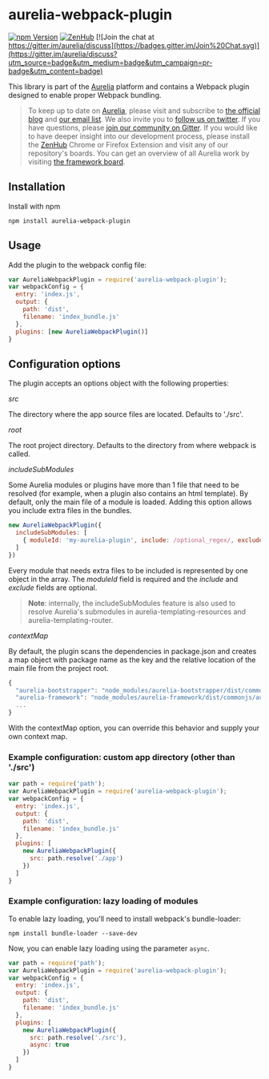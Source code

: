 # aurelia-webpack-plugin

[![npm Version](https://img.shields.io/npm/v/aurelia-webpack-plugin.svg)](https://www.npmjs.com/package/aurelia-webpack-plugin)
[![ZenHub](https://raw.githubusercontent.com/ZenHubIO/support/master/zenhub-badge.png)](https://zenhub.io)
[![Join the chat at https://gitter.im/aurelia/discuss](https://badges.gitter.im/Join%20Chat.svg)](https://gitter.im/aurelia/discuss?utm_source=badge&utm_medium=badge&utm_campaign=pr-badge&utm_content=badge)

This library is part of the [Aurelia](http://www.aurelia.io/) platform and contains a Webpack plugin designed to enable proper Webpack bundling.

> To keep up to date on [Aurelia](http://www.aurelia.io/), please visit and subscribe to [the official blog](http://blog.durandal.io/) and [our email list](http://durandal.us10.list-manage1.com/subscribe?u=dae7661a3872ee02b519f6f29&id=3de6801ccc). We also invite you to [follow us on twitter](https://twitter.com/aureliaeffect). If you have questions, please [join our community on Gitter](https://gitter.im/aurelia/discuss). If you would like to have deeper insight into our development process, please install the [ZenHub](https://zenhub.io) Chrome or Firefox Extension and visit any of our repository's boards. You can get an overview of all Aurelia work by visiting [the framework board](https://github.com/aurelia/framework#boards).

## Installation

Install with npm

```
npm install aurelia-webpack-plugin
```

## Usage

Add the plugin to the webpack config file:

```javascript
var AureliaWebpackPlugin = require('aurelia-webpack-plugin');
var webpackConfig = {
  entry: 'index.js',
  output: {
    path: 'dist',
    filename: 'index_bundle.js'
  },
  plugins: [new AureliaWebpackPlugin()]
}
```

## Configuration options

The plugin accepts an options object with the following properties:

*src*

The directory where the app source files are located. Defaults to './src'.

*root*

The root project directory. Defaults to the directory from where webpack is called.

*includeSubModules*

Some Aurelia modules or plugins have more than 1 file that need to be resolved (for example, when a plugin also contains an html template).
By default, only the main file of a module is loaded. Adding this option allows you include extra files in the bundles.

```javascript
new AureliaWebpackPlugin({
  includeSubModules: [
    { moduleId: 'my-aurelia-plugin', include: /optional_regex/, exclude: /optional_regex/ }
  ]
})
```

Every module that needs extra files to be included is represented by one object in the array.
The *moduleId* field is required and the *include* and *exclude* fields are optional.

> **Note**: internally, the includeSubModules feature is also used to resolve Aurelia's submodules in
aurelia-templating-resources and aurelia-templating-router.

*contextMap*

By default, the plugin scans the dependencies in package.json and creates a map object with package name
as the key and the relative location of the main file from the project root.
```javascript
{
  "aurelia-bootstrapper": "node_modules/aurelia-bootstrapper/dist/commonjs/aurelia-bootstrapper.js",
  "aurelia-framework": "node_modules/aurelia-framework/dist/commonjs/aurelia-framework.js"
  ...
}
```
With the contextMap option, you can override this behavior and supply your own context map.

### Example configuration: custom app directory (other than './src')

```javascript
var path = require('path');
var AureliaWebpackPlugin = require('aurelia-webpack-plugin');
var webpackConfig = {
  entry: 'index.js',
  output: {
    path: 'dist',
    filename: 'index_bundle.js'
  },
  plugins: [
    new AureliaWebpackPlugin({
      src: path.resolve('./app')
    })
  ]
}
```

### Example configuration: lazy loading of modules

To enable lazy loading, you'll need to install webpack's bundle-loader:

```
npm install bundle-loader --save-dev
```

Now, you can enable lazy loading using the parameter `async`.

```javascript
var path = require('path');
var AureliaWebpackPlugin = require('aurelia-webpack-plugin');
var webpackConfig = {
  entry: 'index.js',
  output: {
    path: 'dist',
    filename: 'index_bundle.js'
  },
  plugins: [
    new AureliaWebpackPlugin({
      src: path.resolve('./src'),
      async: true
    })
  ]
}
```
